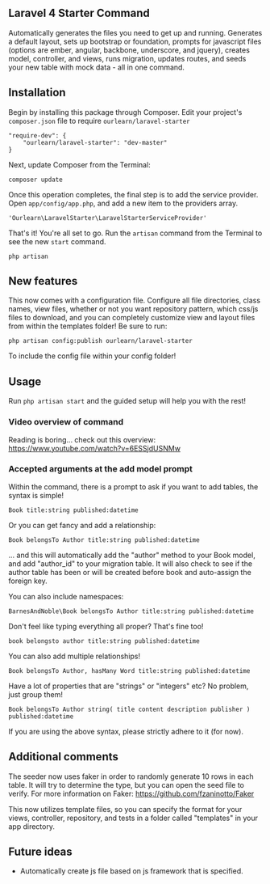 ## Laravel 4 Starter Command

Automatically generates the files you need to get up and running. Generates a default layout, sets up bootstrap or foundation, prompts for javascript files (options are ember, angular, backbone, underscore, and jquery), creates model, controller, and views, runs migration, updates routes, and seeds your new table with mock data - all in one command.

## Installation

Begin by installing this package through Composer. Edit your project's `composer.json` file to require `ourlearn/laravel-starter`

    "require-dev": {
		"ourlearn/laravel-starter": "dev-master"
	}

Next, update Composer from the Terminal:

    composer update

Once this operation completes, the final step is to add the service provider. Open `app/config/app.php`, and add a new item to the providers array.

    'Ourlearn\LaravelStarter\LaravelStarterServiceProvider'

That's it! You're all set to go. Run the `artisan` command from the Terminal to see the new `start` command.

    php artisan

## New features

This now comes with a configuration file. Configure all file directories, class names, view files, whether or not you want repository pattern, which css/js files to download, and you can completely customize view and layout files from within the templates folder! Be sure to run:

`php artisan config:publish ourlearn/laravel-starter`

To include the config file within your config folder!

## Usage

Run `php artisan start` and the guided setup will help you with the rest!

### Video overview of command

Reading is boring... check out this overview: https://www.youtube.com/watch?v=6ESSjdUSNMw

### Accepted arguments at the add model prompt

Within the command, there is a prompt to ask if you want to add tables, the syntax is simple!

`Book title:string published:datetime`

Or you can get fancy and add a relationship:

`Book belongsTo Author title:string published:datetime`

... and this will automatically add the "author" method to your Book model, and add "author_id" to your migration table. It will also check to see if the author table has been or will be created before book and auto-assign the foreign key.

You can also include namespaces:

`BarnesAndNoble\Book belongsTo Author title:string published:datetime`

Don't feel like typing everything all proper? That's fine too!

`book belongsto author title:string published:datetime`

You can also add multiple relationships!

`Book belongsTo Author, hasMany Word title:string published:datetime`

Have a lot of properties that are "strings" or "integers" etc? No problem, just group them!

`Book belongsTo Author string( title content description publisher ) published:datetime`

If you are using the above syntax, please strictly adhere to it (for now).

## Additional comments

The seeder now uses faker in order to randomly generate 10 rows in each table. It will try to determine the type, but you can open the seed file to verify. For more information on Faker: https://github.com/fzaninotto/Faker

This now utilizes template files, so you can specify the format for your views, controller, repository, and tests in a folder called "templates" in your app directory.

## Future ideas

- Automatically create js file based on js framework that is specified.